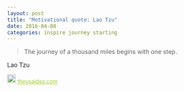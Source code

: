 ```yaml
---
layout: post
title: "Motivational quote: Lao Tzu"
date: 2016-04-08
categories: inspire journey starting
---
```

> The journey of a thousand miles begins with one step.

Lao Tzu

<span style="z-index:50;font-size:0.9em;"><img src="https://theysaidso.com/branding/theysaidso.png" height="20" width="20" alt="theysaidso.com"/><a href="https://theysaidso.com" title="Powered by quotes from theysaidso.com" style="color: #9fcc25; margin-left: 4px; vertical-align: middle;">theysaidso.com</a></span>

